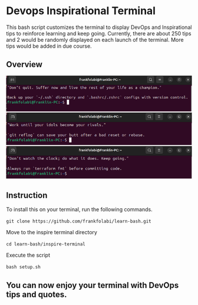 # Devops Inspirational Terminal

This bash script customizes the terminal to display DevOps and Inspirational tips to reinforce learning and keep going. Currently, there are about 250 tips and 2 would be randomly displayed on each launch of the terminal. More tips would be added in due course.

## Overview

![screenshot-1](./screenshots/screenshot-1.png)
![screenshot-2](./screenshots/screenshot-2.png)
![screenshot-3](./screenshots/screenshot-3.png)

## Instruction

To install this on your terminal, run the following commands.

`git clone https://github.com/frankfolabi/learn-bash.git` 

Move to the inspire terminal directory

`cd learn-bash/inspire-terminal`

Execute the script

`bash setup.sh`

You can now enjoy your terminal with DevOps tips and quotes.
---
